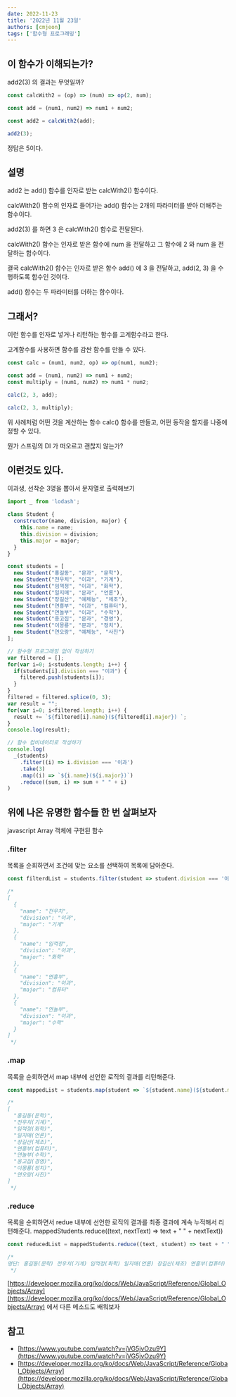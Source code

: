 ```yaml
---
date: 2022-11-23
title: '2022년 11월 23일'
authors: [cmjeon]
tags: ['함수형 프로그래밍']
---
```


## 이 함수가 이해되는가?

add2(3) 의 결과는 무엇일까?

```js
const calcWith2 = (op) => (num) => op(2, num);

const add = (num1, num2) => num1 + num2;

const add2 = calcWith2(add);

add2(3);
```

<!--truncate-->

정답은 5이다.

## 설명

add2 는 add() 함수를 인자로 받는 calcWith2() 함수이다.

calcWith2() 함수의 인자로 들어가는 add() 함수는 2개의 파라미터를 받아 더해주는 함수이다.

add2(3) 를 하면 3 은 calcWith2() 함수로 전달된다.

calcWith2() 함수는 인자로 받은 함수에 num 을 전달하고 그 함수에 2 와 num 을 전달하는 함수이다.

결국 calcWith2() 함수는 인자로 받은 함수 add() 에 3 을 전달하고, add(2, 3) 을 수행하도록 함수인 것이다.

add() 함수는 두 파라미터를 더하는 함수이다.

## 그래서?

이런 함수를 인자로 넣거나 리턴하는 함수를 고계함수라고 한다.

고계함수를 사용하면 함수를 감싼 함수를 만들 수 있다.

```js
const calc = (num1, num2, op) => op(num1, num2);

const add = (num1, num2) => num1 + num2;
const multiply = (num1, num2) => num1 * num2;

calc(2, 3, add);

calc(2, 3, multiply);
```

위 사례처럼 어떤 것을 계산하는 함수 calc() 함수를 만들고, 어떤 동작을 할지를 나중에 정할 수 있다.

뭔가 스프링의 DI 가 떠오르고 괜찮지 않는가?

## 이런것도 있다.

이과생, 선착순 3명을 뽑아서 문자열로 출력해보기

```js
import _ from 'lodash';

class Student {
  constructor(name, division, major) {
    this.name = name;
    this.division = division;
    this.major = major;
  }
}

const students = [
  new Student("홍길동", "문과", "문학"),
  new Student("전우치", "이과", "기계"),
  new Student("임꺽정", "이과", "화학"),
  new Student("일지매", "문과", "언론"),
  new Student("장길산", "예체능", "체조"),
  new Student("연흥부", "이과", "컴퓨터"),
  new Student("연놀부", "이과", "수학"),
  new Student("옹고집", "문과", "경영"),
  new Student("이몽룡", "문과", "정치"),
  new Student("연오랑", "예체능", "사진")
];

// 함수형 프로그래밍 없이 작성하기
var filtered = [];
for(var i=0; i<students.length; i++) {
  if(students[i].division === "이과") {
    filtered.push(students[i]);
  }
}
filtered = filtered.splice(0, 3);
var result = "";
for(var i=0; i<filtered.length; i++) {
  result += `${filtered[i].name}(${filtered[i].major}) `;
}
console.log(result);

// 함수 컴비네이터로 작성하기
console.log(
  _(students)
    .filter((i) => i.division === '이과')
    .take(3)
    .map((i) => `${i.name}(${i.major})`)
    .reduce((sum, i) => sum + " " + i)
)
```

## 위에 나온 유명한 함수들 한 번 살펴보자

javascript Array 객체에 구현된 함수

### .filter

목록을 순회하면서 조건에 맞는 요소를 선택하여 목록에 담아준다.

```js
const filterdList = students.filter(student => student.division === '이과');

/*
[
  {
    "name": "전우치",
    "division": "이과",
    "major": "기계"
  },
  {
    "name": "임꺽정",
    "division": "이과",
    "major": "화학"
  },
  {
    "name": "연흥부",
    "division": "이과",
    "major": "컴퓨터"
  },
  {
    "name": "연놀부",
    "division": "이과",
    "major": "수학"
  }
]
 */
```

### .map

목록을 순회하면서 map 내부에 선언한 로직의 결과를 리턴해준다.

```js
const mappedList = students.map(student => `${student.name}(${student.major})`);

/*
[
  "홍길동(문학)",
  "전우치(기계)",
  "임꺽정(화학)",
  "일지매(언론)",
  "장길산(체조)",
  "연흥부(컴퓨터)",
  "연놀부(수학)",
  "옹고집(경영)",
  "이몽룡(정치)",
  "연오랑(사진)"
]
 */
```

### .reduce

목록을 순회하면서 redue 내부에 선언한 로직의 결과를 최종 결과에 계속 누적해서 리턴해준다.
mappedStudents.reduce((text, nextText) => text + " " + nextText))
```js
const reducedList = mappedStudents.reduce((text, student) => text + " " + `[${student.major}] ${student.name}`, "명단:");

/*
명단: 홍길동(문학) 전우치(기계) 임꺽정(화학) 일지매(언론) 장길산(체조) 연흥부(컴퓨터) 연놀부(수학) 옹고집(경영) 이몽룡(정치) 연오랑(사진)
 */
```

[https://developer.mozilla.org/ko/docs/Web/JavaScript/Reference/Global_Objects/Array](https://developer.mozilla.org/ko/docs/Web/JavaScript/Reference/Global_Objects/Array) 에서 다른 메소드도 배워보자

## 참고

- [https://www.youtube.com/watch?v=jVG5jvOzu9Y](https://www.youtube.com/watch?v=jVG5jvOzu9Y)
- [https://developer.mozilla.org/ko/docs/Web/JavaScript/Reference/Global_Objects/Array](https://developer.mozilla.org/ko/docs/Web/JavaScript/Reference/Global_Objects/Array)